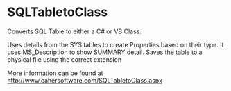 # SQLTabletoClass
Converts SQL Table to either a C# or VB Class.

Uses details from the SYS tables to create Properties based on their type. It uses MS_Description to show SUMMARY detail. Saves the table to a physical file using the correct extension

More information can be found at
http://www.cahersoftware.com/SQLTabletoClass.aspx
  
